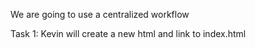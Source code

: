 We are going to use a centralized workflow

Task 1: Kevin will create a new html and link to index.html
